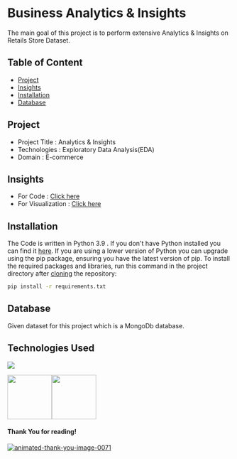 
# Business Analytics & Insights
The main goal of this project is to perform extensive Analytics & Insights on Retails Store Dataset.  

## Table of Content
  * [Project](#project)
  * [Insights](#insights)
  * [Installation](#installation)
  * [Database](#database)

## Project
* Project Title : Analytics & Insights
* Technologies : Exploratory Data Analysis(EDA)
* Domain : E-commerce

## Insights
* For Code : [Click here](https://drive.google.com/file/d/1X-Kug6C2FP67yzAfdSQLwXMtWeX7Ouii/view?usp=sharing)
* For Visualization : [Click here](https://public.tableau.com/app/profile/vaishno.kumar/viz/ZomatoBangloreBusinessInsights/Dashboard1)


## Installation
The Code is written in Python 3.9 . If you don't have Python installed you can find it [here](https://www.python.org/downloads/). If you are using a lower version of Python you can upgrade using the pip package, ensuring you have the latest version of pip. To install the required packages and libraries, run this command in the project directory after [cloning](https://www.howtogeek.com/451360/how-to-clone-a-github-repository/) the repository:
```bash
pip install -r requirements.txt
```

## Database 
Given dataset for this project which is a MongoDb database.


## Technologies Used

![](https://forthebadge.com/images/badges/made-with-python.svg)



[<img target="_blank" src="https://www.opc-router.de/wp-content/uploads/2021/03/mongodb_thumbnail.png" width=100>](https://www.mongodb.com/)[<img target="_blank" src="https://img.icons8.com/color/48/000000/tableau-software.png" width=100>](https://www.tableau.com/)

#### Thank You for reading!
<a href="https://www.animatedimages.org/cat-thank-you-466.htm"><img src="https://www.animatedimages.org/data/media/466/animated-thank-you-image-0071.gif" border="0" alt="animated-thank-you-image-0071" /></a>
